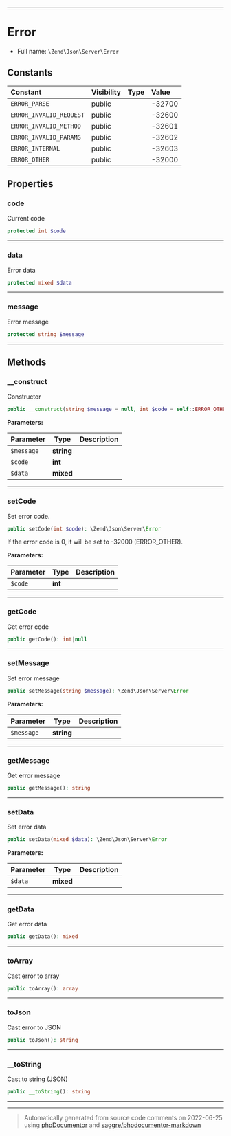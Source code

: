 ***

# Error





* Full name: `\Zend\Json\Server\Error`


## Constants

| Constant | Visibility | Type | Value |
|:---------|:-----------|:-----|:------|
|`ERROR_PARSE`|public| |-32700|
|`ERROR_INVALID_REQUEST`|public| |-32600|
|`ERROR_INVALID_METHOD`|public| |-32601|
|`ERROR_INVALID_PARAMS`|public| |-32602|
|`ERROR_INTERNAL`|public| |-32603|
|`ERROR_OTHER`|public| |-32000|

## Properties


### code

Current code

```php
protected int $code
```






***

### data

Error data

```php
protected mixed $data
```






***

### message

Error message

```php
protected string $message
```






***

## Methods


### __construct

Constructor

```php
public __construct(string $message = null, int $code = self::ERROR_OTHER, mixed $data = null): mixed
```








**Parameters:**

| Parameter | Type | Description |
|-----------|------|-------------|
| `$message` | **string** |  |
| `$code` | **int** |  |
| `$data` | **mixed** |  |




***

### setCode

Set error code.

```php
public setCode(int $code): \Zend\Json\Server\Error
```

If the error code is 0, it will be set to -32000 (ERROR_OTHER).






**Parameters:**

| Parameter | Type | Description |
|-----------|------|-------------|
| `$code` | **int** |  |




***

### getCode

Get error code

```php
public getCode(): int|null
```











***

### setMessage

Set error message

```php
public setMessage(string $message): \Zend\Json\Server\Error
```








**Parameters:**

| Parameter | Type | Description |
|-----------|------|-------------|
| `$message` | **string** |  |




***

### getMessage

Get error message

```php
public getMessage(): string
```











***

### setData

Set error data

```php
public setData(mixed $data): \Zend\Json\Server\Error
```








**Parameters:**

| Parameter | Type | Description |
|-----------|------|-------------|
| `$data` | **mixed** |  |




***

### getData

Get error data

```php
public getData(): mixed
```











***

### toArray

Cast error to array

```php
public toArray(): array
```











***

### toJson

Cast error to JSON

```php
public toJson(): string
```











***

### __toString

Cast to string (JSON)

```php
public __toString(): string
```











***


***
> Automatically generated from source code comments on 2022-06-25 using [phpDocumentor](http://www.phpdoc.org/) and [saggre/phpdocumentor-markdown](https://github.com/Saggre/phpDocumentor-markdown)
